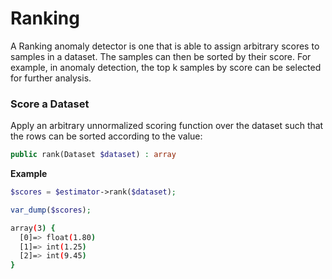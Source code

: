 # Ranking
A Ranking anomaly detector is one that is able to assign arbitrary scores to samples in a dataset. The samples can then be sorted by their score. For example, in anomaly detection, the top k samples by score can be selected for further analysis.

### Score a Dataset
Apply an arbitrary unnormalized scoring function over the dataset such that the rows can be sorted according to the value:
```php
public rank(Dataset $dataset) : array
```

**Example**

```php
$scores = $estimator->rank($dataset);

var_dump($scores);
```

```sh
array(3) {
  [0]=> float(1.80)
  [1]=> int(1.25)
  [2]=> int(9.45)
}
```